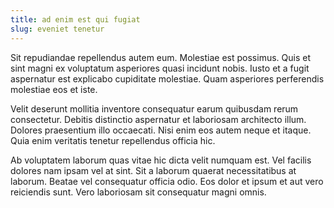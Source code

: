 ```yaml
---
title: ad enim est qui fugiat
slug: eveniet tenetur
---
```


Sit repudiandae repellendus autem eum. Molestiae est possimus. Quis et sint magni ex voluptatum asperiores quasi incidunt nobis. Iusto et a fugit aspernatur est explicabo cupiditate molestiae. Quam asperiores perferendis molestiae eos et iste.

Velit deserunt mollitia inventore consequatur earum quibusdam rerum consectetur. Debitis distinctio aspernatur et laboriosam architecto illum. Dolores praesentium illo occaecati. Nisi enim eos autem neque et itaque. Quia enim veritatis tenetur repellendus officia hic.

Ab voluptatem laborum quas vitae hic dicta velit numquam est. Vel facilis dolores nam ipsam vel at sint. Sit a laborum quaerat necessitatibus at laborum. Beatae vel consequatur officia odio. Eos dolor et ipsum et aut vero reiciendis sunt. Vero laboriosam sit consequatur magni omnis.
